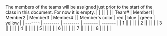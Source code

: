 The members of the teams will be assigned just prior to the start of the class
in this document. For now it is empty.
|   | | | | |
| Team#	| Member1	| Member2	| Member3  | Member4 |
| Member's color | red	| blue		| green  | yellow |
| -------:| --------  | --------  | -------  | ------- |
|  1  || | | |
|  2  || | | |
|  3  || | | |
|  4  || | | |
|  5  || | | |
|  6  || | | |
|  7  || | | |
|  8  || | | |

